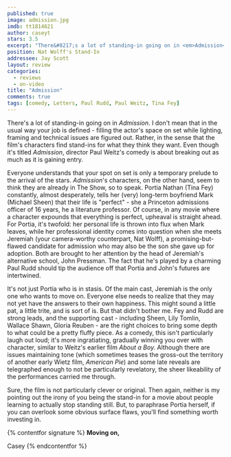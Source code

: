 ```yaml
---
published: true
image: admission.jpg
imdb: tt1814621
author: caseyt
stars: 3.5
excerpt: "There&#8217;s a lot of standing-in going on in <em>Admission</em>. I don&#8217;t mean that in the usual way your job is defined &ndash; filling the actor&rsquo;s space on set while lighting, framing and technical issues are figured out. Rather, in the sense that the film&#8217;s characters find stand-ins for what they think they want.  Even though it&#8217;s titled <em>Admission</em>, director Paul Weitz&#8217;s comedy is about breaking out as much as it is gaining entry."
position: Nat Wolff's Stand-In
addressee: Jay Scott
layout: review
categories: 
  - reviews
  - on-video
title: "Admission"
comments: true
tags: [comedy, Letters, Paul Rudd, Paul Weitz, Tina Fey]
---
```

There's a lot of standing-in going on in _Admission_. I don't mean that in the usual way your job is defined - filling the actor's space on set while lighting, framing and technical issues are figured out. Rather, in the sense that the film's characters find stand-ins for what they think they want. Even though it's titled _Admission_, director Paul Weitz's comedy is about breaking out as much as it is gaining entry.  

Everyone understands that your spot on set is only a temporary prelude to the arrival of the stars. _Admission_'s characters, on the other hand, seem to think they are already in The Show, so to speak. Portia Nathan (Tina Fey) constantly, almost desperately, tells her (very) long-term boyfriend Mark (Michael Sheen) that their life is "perfect" - she a Princeton admissions officer of 16 years, he a literature professor. Of course, in any movie where a character expounds that everything is perfect, upheaval is straight ahead. For Portia, it's twofold: her personal life is thrown into flux when Mark leaves, while her professional identity comes into question when she meets Jeremiah (your camera-worthy counterpart, Nat Wolff), a promising-but-flawed candidate for admission who may also be the son she gave up for adoption. Both are brought to her attention by the head of Jeremiah's alternative school, John Pressman. The fact that he's played by a charming Paul Rudd should tip the audience off that Portia and John's futures are intertwined.  

It's not just Portia who is in stasis. Of the main cast, Jeremiah is the only one who wants to move on. Everyone else needs to realize that they may not yet have the answers to their own happiness. This might sound a little pat, a little trite, and is sort of is. But that didn't bother me. Fey and Rudd are strong leads, and the supporting cast - including Sheen, Lily Tomlin, Wallace Shawn, Gloria Reuben - are the right choices to bring some depth to what could be a pretty fluffy piece. As a comedy, this isn't particularly laugh out loud; it's more ingratiating, gradually winning you over with character, similar to Weitz's earlier film _About a Boy._ Although there are issues maintaining tone (which sometimes teases the gross-out the territory of another early Wietz film, _American Pie_) and some late reveals are telegraphed enough to not be particularly revelatory, the sheer likeability of the performances carried me through.  

Sure, the film is not particularly clever or original. Then again, neither is my pointing out the irony of you being the stand-in for a movie about people learning to actually stop standing still. But, to paraphrase Portia herself, if you can overlook some obvious surface flaws, you'll find something worth investing in.   

{% contentfor signature %}
**Moving on,**

Casey
{% endcontentfor %}